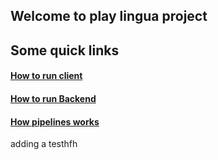 ## Welcome to play lingua project

## Some quick links

#### [How to run client](./client)

#### [How to run Backend](./server)

#### [How pipelines works](./.github/workflows)

adding a testhfh
  
